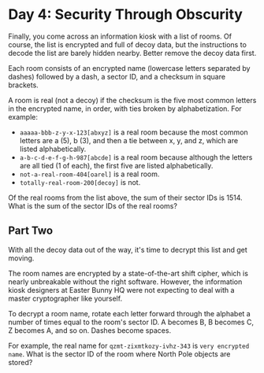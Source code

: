 # Day 4: Security Through Obscurity

Finally, you come across an information kiosk with a list of rooms.
Of course, the list is encrypted and full of decoy data,
but the instructions to decode the list are barely hidden nearby.
Better remove the decoy data first.

Each room consists of an encrypted name (lowercase letters separated by dashes)
followed by a dash, a sector ID, and a checksum in square brackets.

A room is real (not a decoy) if the checksum is the five most common letters in the
encrypted name, in order, with ties broken by alphabetization. For example:

- `aaaaa-bbb-z-y-x-123[abxyz]` is a real room because the most common letters are
a (5), b (3), and then a tie between x, y, and z, which are listed alphabetically.
- `a-b-c-d-e-f-g-h-987[abcde]` is a real room because although the letters
are all tied (1 of each), the first five are listed alphabetically.
- `not-a-real-room-404[oarel]` is a real room.
- `totally-real-room-200[decoy]` is not.

Of the real rooms from the list above, the sum of their sector IDs is 1514.
What is the sum of the sector IDs of the real rooms?

## Part Two

With all the decoy data out of the way, it's time to decrypt this list and get moving.

The room names are encrypted by a state-of-the-art shift cipher,
which is nearly unbreakable without the right software.
However, the information kiosk designers at Easter Bunny HQ
were not expecting to deal with a master cryptographer like yourself.

To decrypt a room name, rotate each letter forward through the alphabet
a number of times equal to the room's sector ID.
A becomes B, B becomes C, Z becomes A, and so on. Dashes become spaces.

For example, the real name for `qzmt-zixmtkozy-ivhz-343`
is `very encrypted name`.
What is the sector ID of the room where North Pole objects are stored?
